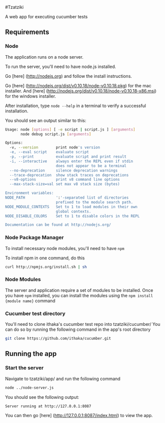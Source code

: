#Tzatziki

A web app for executing cucumber tests

## Requirements

### Node

The application runs on a node server.

To run the server, you'll need to have node.js installed.

Go [here] (http://nodejs.org) and follow the install instructions.

Go [here] (http://nodejs.org/dist/v0.10.18/node-v0.10.18.pkg) for
the mac installer. And [here] (http://nodejs.org/dist/v0.10.18/node-v0.10.18-x86.msi) for the windows installer.

After installation, type ``` node --help ``` in a terminal to verify a successful installation.

You should see an output similar to this:

```bash
Usage: node [options] [ -e script | script.js ] [arguments]
       node debug script.js [arguments]

Options:
  -v, --version        print node's version
  -e, --eval script    evaluate script
  -p, --print          evaluate script and print result
  -i, --interactive    always enter the REPL even if stdin
                       does not appear to be a terminal
  --no-deprecation     silence deprecation warnings
  --trace-deprecation  show stack traces on deprecations
  --v8-options         print v8 command line options
  --max-stack-size=val set max v8 stack size (bytes)

Environment variables:
NODE_PATH              ':'-separated list of directories
                       prefixed to the module search path.
NODE_MODULE_CONTEXTS   Set to 1 to load modules in their own
                       global contexts.
NODE_DISABLE_COLORS    Set to 1 to disable colors in the REPL

Documentation can be found at http://nodejs.org/
```

### Node Package Manager

To install necessary node modules, you'll need to have ``` npm ```

To install npm in one command, do this
```bash
curl http://npmjs.org/install.sh | sh
```

### Node Modules

The server and application require a set of modules to be installed. Once you have ``` npm ``` installed, you can
install the modules using the ``` npm install {module name} ``` command

### Cucumber test directory

You'll need to clone ithaka's cucumber test repo into tzatziki/cucumber/
You can do so by running the following command in the app's root directory

```bash
git clone https://github.com/ithaka/cucumber.git
```

## Running the app

### Start the server

Navigate to tzatziki/app/ and run the following command

```bash
node ../node-server.js
```

You should see the following output:

```bash
Server running at http://127.0.0.1:8087
```

You can then go [here] (http://127.0.0.1:8087/index.html) to view the app.
